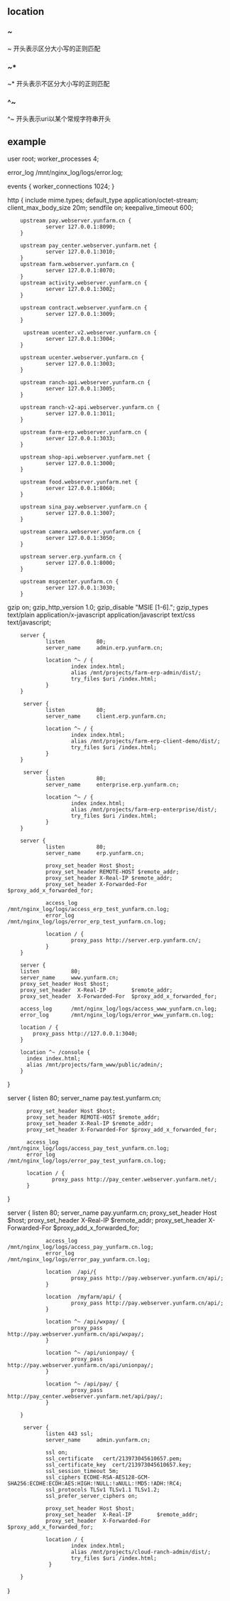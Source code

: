 ## location
### ~
~ 开头表示区分大小写的正则匹配

### ~*
~*  开头表示不区分大小写的正则匹配

### ^~
^~ 开头表示uri以某个常规字符串开头



## example
user root;
worker_processes 4;

error_log  /mnt/nginx_log/logs/error.log;

events {
  worker_connections 1024;
}

http {
    include       mime.types;
    default_type  application/octet-stream;
    client_max_body_size 20m;
    sendfile on;
    keepalive_timeout  600;

        upstream pay.webserver.yunfarm.cn {
                server 127.0.0.1:8090;
        }

        upstream pay_center.webserver.yunfarm.net {
                server 127.0.0.1:3010;
        }
        upstream farm.webserver.yunfarm.cn {
                server 127.0.0.1:8070;
        }
        upstream activity.webserver.yunfarm.cn {
                server 127.0.0.1:3002;
        }

        upstream contract.webserver.yunfarm.cn {
                server 127.0.0.1:3009;
        }

         upstream ucenter.v2.webserver.yunfarm.cn {
                server 127.0.0.1:3004;
        }

        upstream ucenter.webserver.yunfarm.cn {
                server 127.0.0.1:3003;
        }

        upstream ranch-api.webserver.yunfarm.cn {
                server 127.0.0.1:3005;
        }

        upstream ranch-v2-api.webserver.yunfarm.cn {
                server 127.0.0.1:3011;
        }

        upstream farm-erp.webserver.yunfarm.cn {
                server 127.0.0.1:3033;
        }

        upstream shop-api.webserver.yunfarm.net {
                server 127.0.0.1:3000;
        }

        upstream food.webserver.yunfarm.net {
                server 127.0.0.1:8060;
        }

        upstream sina_pay.webserver.yunfarm.cn {
                server 127.0.0.1:3007;
        }

        upstream camera.webserver.yunfarm.cn {
                server 127.0.0.1:3050;
        }

        upstream server.erp.yunfarm.cn {
                server 127.0.0.1:8000;
        }

        upstream msgcenter.yunfarm.cn {
                server 127.0.0.1:3030;
        }

 gzip on;
    gzip_http_version 1.0;
    gzip_disable "MSIE [1-6].";
    gzip_types text/plain application/x-javascript application/javascript text/css text/javascript;


        server {
                listen          80;
                server_name     admin.erp.yunfarm.cn;

                location ^~ / {
                        index index.html;
                        alias /mnt/projects/farm-erp-admin/dist/;
                        try_files $uri /index.html;
                }
        }

         server {
                listen          80;
                server_name     client.erp.yunfarm.cn;

                location ^~ / {
                        index index.html;
                        alias /mnt/projects/farm-erp-client-demo/dist/;
                        try_files $uri /index.html;
                }
        }
        
         server {
                listen          80;
                server_name     enterprise.erp.yunfarm.cn;

                location ^~ / {
                        index index.html;
                        alias /mnt/projects/farm-erp-enterprise/dist/;
                        try_files $uri /index.html;
                }
        }

        server {
                listen          80;
                server_name     erp.yunfarm.cn;

                proxy_set_header Host $host;
                proxy_set_header REMOTE-HOST $remote_addr;
                proxy_set_header X-Real-IP $remote_addr;
                proxy_set_header X-Forwarded-For $proxy_add_x_forwarded_for;

                access_log      /mnt/nginx_log/logs/access_erp_test_yunfarm.cn.log;
                error_log       /mnt/nginx_log/logs/error_erp_test_yunfarm.cn.log;

                location / {
                        proxy_pass http://server.erp.yunfarm.cn/;
                }
        }
        
        server {
        listen          80;
        server_name     www.yunfarm.cn;
        proxy_set_header Host $host;
        proxy_set_header  X-Real-IP        $remote_addr;
        proxy_set_header  X-Forwarded-For  $proxy_add_x_forwarded_for;

        access_log      /mnt/nginx_log/logs/access_www_yunfarm.cn.log;
        error_log       /mnt/nginx_log/logs/error_www_yunfarm.cn.log;

        location / {
            proxy_pass http://127.0.0.1:3040;
        }

        location ^~ /console {
          index index.html;
          alias /mnt/projects/farm_www/public/admin/;
        }
   }

   server {
          listen 80;
          server_name pay.test.yunfarm.cn;

          proxy_set_header Host $host;
          proxy_set_header REMOTE-HOST $remote_addr;
          proxy_set_header X-Real-IP $remote_addr;
          proxy_set_header X-Forwarded-For $proxy_add_x_forwarded_for;

          access_log      /mnt/nginx_log/logs/access_pay_test_yunfarm.cn.log;
          error_log       /mnt/nginx_log/logs/error_pay_test_yunfarm.cn.log;

          location / {
                  proxy_pass http://pay_center.webserver.yunfarm.net/;
          }
   }

   server {
                listen 80;
                server_name pay.yunfarm.cn;
                proxy_set_header Host $host;
                proxy_set_header  X-Real-IP        $remote_addr;
                proxy_set_header  X-Forwarded-For  $proxy_add_x_forwarded_for;

                access_log      /mnt/nginx_log/logs/access_pay_yunfarm.cn.log;
                error_log       /mnt/nginx_log/logs/error_pay_yunfarm.cn.log;

                location  /api/{
                        proxy_pass http://pay.webserver.yunfarm.cn/api/;
                }

                location  /myfarm/api/ {
                        proxy_pass http://pay.webserver.yunfarm.cn/api/;
                }

                location ^~ /api/wxpay/ {
                        proxy_pass http://pay.webserver.yunfarm.cn/api/wxpay/;
                }

                location ^~ /api/unionpay/ {
                        proxy_pass http://pay.webserver.yunfarm.cn/api/unionpay/;
                }

                location ^~ /api/pay/ {
                        proxy_pass http://pay_center.webserver.yunfarm.net/api/pay/;
                }

        }

         server {
                listen 443 ssl;
                server_name     admin.yunfarm.cn;

                ssl on;
                ssl_certificate   cert/213973045610657.pem;
                ssl_certificate_key  cert/213973045610657.key;
                ssl_session_timeout 5m;
                ssl_ciphers ECDHE-RSA-AES128-GCM-SHA256:ECDHE:ECDH:AES:HIGH:!NULL:!aNULL:!MD5:!ADH:!RC4;
                ssl_protocols TLSv1 TLSv1.1 TLSv1.2;
                ssl_prefer_server_ciphers on;

                proxy_set_header Host $host;
                proxy_set_header  X-Real-IP        $remote_addr;
                proxy_set_header  X-Forwarded-For  $proxy_add_x_forwarded_for;

                location / {
                        index index.html;
                        alias /mnt/projects/cloud-ranch-admin/dist/;
                        try_files $uri /index.html;
                 }

        }

｝


